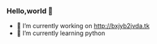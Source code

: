 ### Hello,world 👋

- 🔭 I’m currently working on http://bxjyb2jvda.tk
- 🌱 I’m currently learning python
